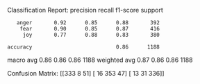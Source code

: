 Classification Report:
               precision    recall  f1-score   support

       anger       0.92      0.85      0.88       392
        fear       0.90      0.85      0.87       416
         joy       0.77      0.88      0.83       380

    accuracy                           0.86      1188
   macro avg       0.86      0.86      0.86      1188
weighted avg       0.87      0.86      0.86      1188


Confusion Matrix:
 [[333   8  51]
 [ 16 353  47]
 [ 13  31 336]]
